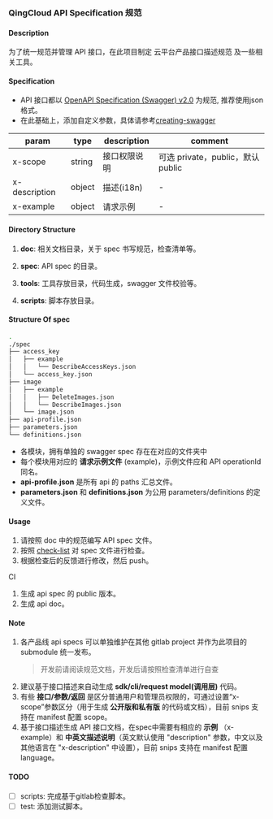 ### QingCloud API Specification 规范
#### Description
为了统一规范并管理 API 接口，在此项目制定 云平台产品接口描述规范 及一些相关工具。


#### Specification
- API 接口都以 [OpenAPI Specification (Swagger) v2.0](https://swagger.io/specification/v2/) 为规范, 推荐使用json格式。
- 在此基础上，添加自定义参数，具体请参考[creating-swagger](https://git.internal.yunify.com/cloud-mgmt-dept/qingcloud-api-specs/doc/creating-swagger.md)

| param | type | description | comment |
| --- | --- | --- | --- |
| x-scope | string |接口权限说明 | 可选 private，public，默认 public |
| x-description | object | 描述(i18n) | - |
| x-example | object | 请求示例 | - |

 
 
#### Directory Structure
1. **doc**: 相关文档目录，关于 spec 书写规范，检查清单等。

1. **spec**: API spec 的目录。

1. **tools**: 工具存放目录，代码生成，swagger 文件校验等。

1. **scripts**: 脚本存放目录。


#### Structure Of spec
```sh
.
./spec
├── access_key
│   ├── example
│   │   └── DescribeAccessKeys.json
│   └── access_key.json
├── image
│   ├── example
│   │   ├── DeleteImages.json
│   │   └── DescribeImages.json
│   └── image.json
├── api-profile.json
├── parameters.json
└── definitions.json
```

- 各模块，拥有单独的 swagger spec 存在在对应的文件夹中
- 每个模块用对应的 **请求示例文件** (example)，示例文件应和 API operationId 同名。
- **api-profile.json** 是所有 api 的 paths 汇总文件。
- **parameters.json** 和 **definitions.json** 为公用 parameters/definitions 的定义文件。


#### Usage

1. 请按照 doc 中的规范编写 API spec 文件。
2. 按照 [check-list](https://git.internal.yunify.com/cloud-mgmt-dept/qingcloud-api-specs/doc/swagger-checklist.md) 对 spec 文件进行检查。
3. 根据检查后的反馈进行修改，然后 push。

CI
1. 生成 api spec 的 public 版本。
2. 生成 api doc。


#### Note
1. 各产品线 api specs 可以单独维护在其他 gitlab project 并作为此项目的 submodule 统一发布。
    > 开发前请阅读规范文档，开发后请按照检查清单进行自查
1. 建议基于接口描述来自动生成 **sdk/cli/request model(调用层)** 代码。 
1. 有些 **接口/参数/返回** 是区分普通用户和管理员权限的，可通过设置“x-scope”参数区分（用于生成 **公开版和私有版** 的代码或文档），目前 snips 支持在 manifest 配置 scope。
1. 基于接口描述生成 API 接口文档，在spec中需要有相应的 **示例** （x-example）和 **中英文描述说明**（英文默认使用 "description" 参数，中文以及其他语言在 "x-description" 中设置），目前 snips 支持在 manifest 配置 language。


#### TODO
- [ ] scripts: 完成基于gitlab检查脚本。
- [ ] test: 添加测试脚本。